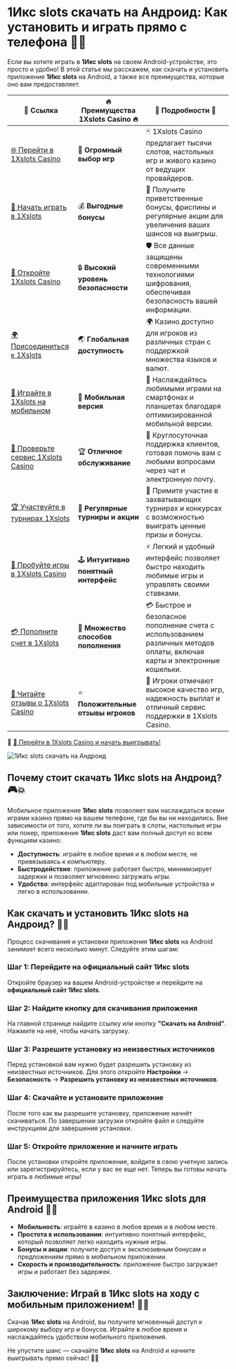 # 1Икс slots скачать на Андроид: Как установить и играть прямо с телефона 📱🎰

Если вы хотите играть в **1Икс slots** на своем Android-устройстве, это просто и удобно! В этой статье мы расскажем, как скачать и установить приложение **1Икс slots** на Android, а также все преимущества, которые оно вам предоставляет.

| 🔗 **Ссылка**                                         | 🔥 **Преимущества 1Xslots Casino** 🔥  | 🌟 **Подробности** 🌟 |
|-----------------------------------------------------|----------------------------------------|----------------------|
| [🌐 Перейти в 1Xslots Casino](https://brandplay.link/hSB1khtr) | 🎰 **Огромный выбор игр**              | 🃏 1Xslots Casino предлагает тысячи слотов, настольных игр и живого казино от ведущих провайдеров. |
| [💸 Начать играть в 1Xslots](https://brandplay.link/hSB1khtr) | 💰 **Выгодные бонусы**                  | 🎁 Получите приветственные бонусы, фриспины и регулярные акции для увеличения ваших шансов на выигрыш. |
| [🔐 Откройте 1Xslots Casino](https://brandplay.link/hSB1khtr) | 🔒 **Высокий уровень безопасности**      | 🛡️ Все данные защищены современными технологиями шифрования, обеспечивая безопасность вашей информации. |
| [🌍 Присоединиться к 1Xslots](https://brandplay.link/hSB1khtr) | 🌏 **Глобальная доступность**           | 🌍 Казино доступно для игроков из различных стран с поддержкой множества языков и валют. |
| [📱 Играйте в 1Xslots на мобильном](https://brandplay.link/hSB1khtr) | 📲 **Мобильная версия**                  | 📱 Наслаждайтесь любимыми играми на смартфонах и планшетах благодаря оптимизированной мобильной версии. |
| [🔧 Проверьте сервис 1Xslots Casino](https://brandplay.link/hSB1khtr) | 🏆 **Отличное обслуживание**            | 🤝 Круглосуточная поддержка клиентов, готовая помочь вам с любыми вопросами через чат и электронную почту. |
| [🏆 Участвуйте в турнирах 1Xslots](https://brandplay.link/hSB1khtr) | 🎉 **Регулярные турниры и акции**        | 🥇 Примите участие в захватывающих турнирах и конкурсах с возможностью выиграть ценные призы и бонусы. |
| [🎯 Пробуйте игры в 1Xslots Casino](https://brandplay.link/hSB1khtr) | 🕹️ **Интуитивно понятный интерфейс**     | ⚡ Легкий и удобный интерфейс позволяет быстро находить любимые игры и управлять своими ставками. |
| [💳 Пополните счет в 1Xslots](https://brandplay.link/hSB1khtr) | 💸 **Множество способов пополнения**      | 💳 Быстрое и безопасное пополнение счета с использованием различных методов оплаты, включая карты и электронные кошельки. |
| [💬 Читайте отзывы о 1Xslots Casino](https://brandplay.link/hSB1khtr) | ⭐ **Положительные отзывы игроков**       | 👏 Игроки отмечают высокое качество игр, надежность выплат и отличный сервис поддержки в 1Xslots Casino. |

🔗 [🚀 Перейти в 1Xslots Casino и начать выигрывать!](https://brandplay.link/hSB1khtr)

![1Икс slots скачать на Андроид](https://wrc-info.ru/uploads/posts/2022-12/1670410770_1xslots.jpg)

## Почему стоит скачать 1Икс slots на Андроид? 🎮💥

Мобильное приложение **1Икс slots** позволяет вам наслаждаться всеми играми казино прямо на вашем телефоне, где бы вы ни находились. Вне зависимости от того, хотите ли вы поиграть в слоты, настольные игры или покер, приложение **1Икс slots** даст вам полный доступ ко всем функциям казино:

- **Доступность**: играйте в любое время и в любом месте, не привязываясь к компьютеру.
- **Быстродействие**: приложение работает быстро, минимизирует задержки и позволяет мгновенно загружать игры.
- **Удобство**: интерфейс адаптирован под мобильные устройства и легко в использовании.

## Как скачать и установить 1Икс slots на Андроид? 📲🔑

Процесс скачивания и установки приложения **1Икс slots** на Android занимает всего несколько минут. Следуйте этим шагам:

### Шаг 1: Перейдите на официальный сайт 1Икс slots
Откройте браузер на вашем Android-устройстве и перейдите на **официальный сайт 1Икс slots**.

### Шаг 2: Найдите кнопку для скачивания приложения
На главной странице найдите ссылку или кнопку **"Скачать на Android"**. Нажмите на неё, чтобы начать загрузку.

### Шаг 3: Разрешите установку из неизвестных источников
Перед установкой вам нужно будет разрешить установку из неизвестных источников. Для этого откройте **Настройки** → **Безопасность** → **Разрешить установку из неизвестных источников**.

### Шаг 4: Скачайте и установите приложение
После того как вы разрешите установку, приложение начнёт скачиваться. По завершении загрузки откройте файл и следуйте инструкциям для завершения установки.

### Шаг 5: Откройте приложение и начните играть
После установки откройте приложение, войдите в свою учетную запись или зарегистрируйтесь, если у вас ее еще нет. Теперь вы готовы начать играть в любимые игры!

## Преимущества приложения 1Икс slots для Android 📱🎉

- **Мобильность**: играйте в казино в любое время и в любом месте.
- **Простота в использовании**: интуитивно понятный интерфейс, который позволяет легко находить нужные игры.
- **Бонусы и акции**: получите доступ к эксклюзивным бонусам и предложениям прямо в мобильном приложении.
- **Скорость и производительность**: приложение быстро загружает игры и работает без задержек.

## Заключение: Играй в 1Икс slots на ходу с мобильным приложением! 🌟🎰

Скачав **1Икс slots** на Android, вы получите мгновенный доступ к широкому выбору игр и бонусов. Играйте в любое время и наслаждайтесь удобством мобильного приложения.

Не упустите шанс — скачайте **1Икс slots** на Android и начните выигрывать прямо сейчас! 🎲✨
